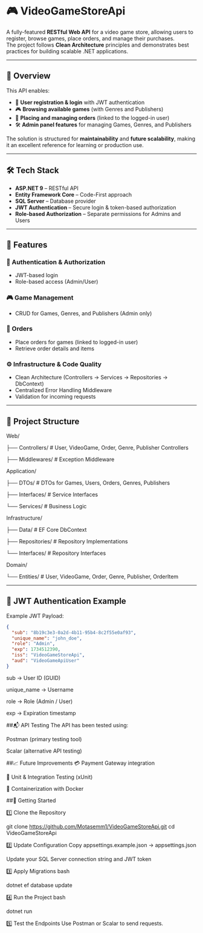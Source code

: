 # 🎮 VideoGameStoreApi

A fully-featured **RESTful Web API** for a video game store, allowing users to register, browse games, place orders, and manage their purchases.  
The project follows **Clean Architecture** principles and demonstrates best practices for building scalable .NET applications.

---

## 📝 Overview

This API enables:

- 👤 **User registration & login** with JWT authentication  
- 🎮 **Browsing available games** (with Genres and Publishers)  
- 🛒 **Placing and managing orders** (linked to the logged-in user)  
- 🛠 **Admin panel features** for managing Games, Genres, and Publishers  

The solution is structured for **maintainability** and **future scalability**, making it an excellent reference for learning or production use.

---

## 🛠️ Tech Stack

- **ASP.NET 9** – RESTful API 
- **Entity Framework Core** – Code-First approach
- **SQL Server** – Database provider
- **JWT Authentication** – Secure login & token-based authorization
- **Role-based Authorization** – Separate permissions for Admins and Users

---

## 🚀 Features

### 🔑 Authentication & Authorization
- JWT-based login
- Role-based access (Admin/User)

### 🎮 Game Management
- CRUD for Games, Genres, and Publishers (Admin only)

### 🛒 Orders
- Place orders for games (linked to logged-in user)
- Retrieve order details and items

### ⚙ Infrastructure & Code Quality
- Clean Architecture (Controllers → Services → Repositories → DbContext)
- Centralized Error Handling Middleware
- Validation for incoming requests

---

## 📂 Project Structure


Web/

├── Controllers/          # User, VideoGame, Order, Genre, Publisher Controllers

├── Middlewares/          # Exception Middleware


Application/

├── DTOs/                 # DTOs for Games, Users, Orders, Genres, Publishers

├── Interfaces/           # Service Interfaces

└── Services/             # Business Logic


Infrastructure/

├── Data/                 # EF Core DbContext

├── Repositories/         # Repository Implementations

└── Interfaces/           # Repository Interfaces


Domain/

└── Entities/             # User, VideoGame, Order, Genre, Publisher, OrderItem

---

## 🔑 JWT Authentication Example

Example JWT Payload:

```json
{
  "sub": "8b19c3e3-0a2d-4b11-95b4-8c2f55e0af93",
  "unique_name": "john_doe",
  "role": "Admin",
  "exp": 1734512390,
  "iss": "VideoGameStoreApi",
  "aud": "VideoGameApiUser"
}
```
sub → User ID (GUID)

unique_name → Username

role → Role (Admin / User)

exp → Expiration timestamp


##📬 API Testing
The API has been tested using:

Postman (primary testing tool)

Scalar (alternative API testing)

##📈 Future Improvements
💳 Payment Gateway integration

🧪 Unit & Integration Testing (xUnit)

🐳 Containerization with Docker

##🧪 Getting Started

1️⃣ Clone the Repository

git clone https://github.com/Motasemm1/VideoGameStoreApi.git
cd VideoGameStoreApi

2️⃣ Update Configuration
Copy appsettings.example.json → appsettings.json

Update your SQL Server connection string and JWT token

3️⃣ Apply Migrations
bash

dotnet ef database update

4️⃣ Run the Project
bash

dotnet run

5️⃣ Test the Endpoints
Use Postman or Scalar to send requests.


